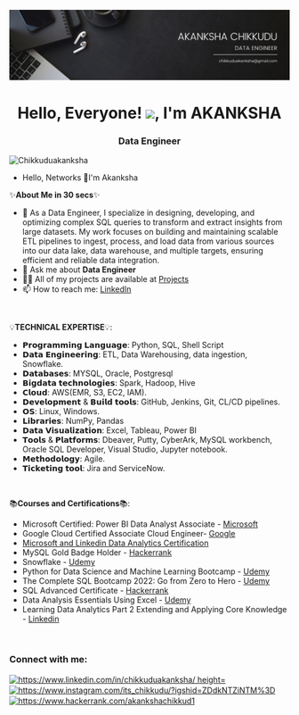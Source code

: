 ![logo](https://github.com/Chikkuduakanksha/Chikkuduakanksha/blob/main/Akki.png)


<h1 align="center">Hello, Everyone! <img src="https://raw.githubusercontent.com/MartinHeinz/MartinHeinz/master/wave.gif" width="30px">, I'm AKANKSHA</h1>
<h3 align="center">Data Engineer</h3>


<p align="left"> <img src="https://komarev.com/ghpvc/?username=Chikkuduakanksha&label=Profile%20views&color=0e75b6&style=flat" alt="Chikkuduakanksha" /> </p>

- Hello, Networks 👋I'm Akanksha

✨**About Me in 30 secs**✨
  
- 🔭 As a Data Engineer, I specialize in designing, developing, and optimizing complex SQL queries to transform and extract insights from large datasets. My work focuses on building and maintaining scalable ETL pipelines to ingest, process, and load data from various sources into our data lake, data warehouse, and multiple targets, ensuring efficient and reliable data integration.
- 💬 Ask me about **Data Engineer**
- 👨‍💻 All of my projects are available at [Projects](https://github.com/Chikkuduakanksha?tab=repositories)
- 📫 How to reach me: [LinkedIn](www.linkedin.com/in/chikkuduakanksha)


<p>&nbsp;</p>


💡**TECHNICAL EXPERTISE**💡:
- 𝗣𝗿𝗼𝗴𝗿𝗮𝗺𝗺𝗶𝗻𝗴 𝗟𝗮𝗻𝗴𝘂𝗮𝗴𝗲: Python, SQL, Shell Script
- 𝗗𝗮𝘁𝗮 𝗘𝗻𝗴𝗶𝗻𝗲𝗲𝗿𝗶𝗻𝗴: ETL, Data Warehousing, data ingestion, Snowflake.
- 𝗗𝗮𝘁𝗮𝗯𝗮𝘀𝗲𝘀: MYSQL, Oracle, Postgresql
- 𝗕𝗶𝗴𝗱𝗮𝘁𝗮 𝘁𝗲𝗰𝗵𝗻𝗼𝗹𝗼𝗴𝗶𝗲𝘀: Spark, Hadoop, Hive
- 𝗖𝗹𝗼𝘂𝗱: AWS(EMR, S3, EC2, IAM).
- 𝗗𝗲𝘃𝗲𝗹𝗼𝗽𝗺𝗲𝗻𝘁 & 𝗕𝘂𝗶𝗹𝗱 𝘁𝗼𝗼𝗹𝘀: GitHub, Jenkins, Git, CL/CD pipelines.
- 𝗢𝗦: Linux, Windows.
- 𝗟𝗶𝗯𝗿𝗮𝗿𝗶𝗲𝘀: NumPy, Pandas
- 𝗗𝗮𝘁𝗮 𝗩𝗶𝘀𝘂𝗮𝗹𝗶𝘇𝗮𝘁𝗶𝗼𝗻: Excel, Tableau, Power BI
- 𝗧𝗼𝗼𝗹𝘀 & 𝗣𝗹𝗮𝘁𝗳𝗼𝗿𝗺𝘀: Dbeaver, Putty, CyberArk, MySQL workbench, Oracle SQL Developer, Visual Studio, Jupyter notebook.
- 𝗠𝗲𝘁𝗵𝗼𝗱𝗼𝗹𝗼𝗴𝘆: Agile.
- 𝗧𝗶𝗰𝗸𝗲𝘁𝗶𝗻𝗴 𝘁𝗼𝗼𝗹: Jira and ServiceNow.


 <p>&nbsp;</p>


 📚**Courses and Certifications**📚:

 - Microsoft Certified: Power BI Data Analyst Associate - [Microsoft](https://drive.google.com/file/d/1GpJoBWOKUqMcpf_9Aw9VmQAMZs5A0XvK/view?usp=sharing)
 - Google Cloud Certified Associate Cloud Engineer- [Google](https://drive.google.com/file/d/17BncK8nSOl-DxIbRePwjeE90m02oUlfw/view?usp=sharing)
 - [Microsoft and Linkedin Data Analytics Certification](https://drive.google.com/file/d/1o_sTF41t89-dP-96x5iWJNt9O1aDnYrz/view)
 - MySQL Gold Badge Holder - [Hackerrank](https://www.hackerrank.com/akankshachikkud1)
 - Snowflake - [Udemy]()
 - Python for Data Science and Machine Learning Bootcamp - [Udemy](https://drive.google.com/file/d/1e_hekhrADJOQk1rtAnjpsxuAc5WeH90O/view)
 - The Complete SQL Bootcamp 2022: Go from Zero to Hero - [Udemy](https://drive.google.com/file/d/16LXJcxa0ie31IiA1xoGJnjViZk08HD1I/view)
 - SQL Advanced Certificate - [Hackerrank](https://www.hackerrank.com/certificates/5f8c857c9661)
 - Data Analysis Essentials Using Excel - [Udemy](https://drive.google.com/file/d/1upW-oAUgxw2iiLJgkN3b8vVpOw2nQ7MC/view)
 - Learning Data Analytics Part 2 Extending and Applying Core Knowledge - [Linkedin](https://drive.google.com/file/d/10LW71aJn9s8KRaa4RGLjW23q3wQejYMB/view) 
 
  <p>&nbsp;</p>
 
 
<h3 align="left">Connect with me:</h3>
<p align="left">
<a href="https://www.linkedin.com/in/chikkuduakanksha/" target="blank"><img align="center" src="https://raw.githubusercontent.com/rahuldkjain/github-profile-readme-generator/master/src/images/icons/Social/linked-in-alt.svg" alt="https://www.linkedin.com/in/chikkuduakanksha/ height="30" width="40" /></a>
<a href="https://www.instagram.com/its_chikkudu/?igshid=ZDdkNTZiNTM%3D" target="blank"><img align="center" src="https://raw.githubusercontent.com/rahuldkjain/github-profile-readme-generator/master/src/images/icons/Social/instagram.svg" alt="https://www.instagram.com/its_chikkudu/?igshid=ZDdkNTZiNTM%3D" height="30" width="40" /></a>
<a href="https://www.hackerrank.com/akankshachikkud1" target="blank"><img align="center" src="https://raw.githubusercontent.com/rahuldkjain/github-profile-readme-generator/master/src/images/icons/Social/hackerrank.svg" alt="https://www.hackerrank.com/akankshachikkud1" height="30" width="40" /></a>
</p>
